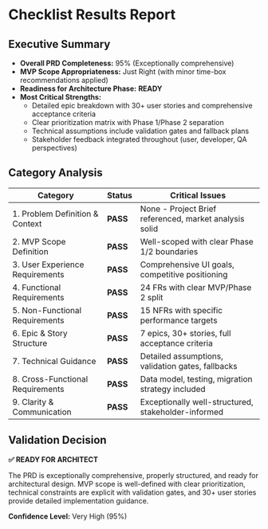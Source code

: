 # Checklist Results Report

## Executive Summary

- **Overall PRD Completeness:** 95% (Exceptionally comprehensive)
- **MVP Scope Appropriateness:** Just Right (with minor time-box recommendations applied)
- **Readiness for Architecture Phase:** **READY**
- **Most Critical Strengths:**
  - Detailed epic breakdown with 30+ user stories and comprehensive acceptance criteria
  - Clear prioritization matrix with Phase 1/Phase 2 separation
  - Technical assumptions include validation gates and fallback plans
  - Stakeholder feedback integrated throughout (user, developer, QA perspectives)

## Category Analysis

| Category                         | Status  | Critical Issues                                     |
| -------------------------------- | ------- | --------------------------------------------------- |
| 1. Problem Definition & Context  | **PASS** | None - Project Brief referenced, market analysis solid |
| 2. MVP Scope Definition          | **PASS** | Well-scoped with clear Phase 1/2 boundaries         |
| 3. User Experience Requirements  | **PASS** | Comprehensive UI goals, competitive positioning     |
| 4. Functional Requirements       | **PASS** | 24 FRs with clear MVP/Phase 2 split                 |
| 5. Non-Functional Requirements   | **PASS** | 15 NFRs with specific performance targets           |
| 6. Epic & Story Structure        | **PASS** | 7 epics, 30+ stories, full acceptance criteria      |
| 7. Technical Guidance            | **PASS** | Detailed assumptions, validation gates, fallbacks   |
| 8. Cross-Functional Requirements | **PASS** | Data model, testing, migration strategy included    |
| 9. Clarity & Communication       | **PASS** | Exceptionally well-structured, stakeholder-informed |

## Validation Decision

**✅ READY FOR ARCHITECT**

The PRD is exceptionally comprehensive, properly structured, and ready for architectural design. MVP scope is well-defined with clear prioritization, technical constraints are explicit with validation gates, and 30+ user stories provide detailed implementation guidance.

**Confidence Level:** Very High (95%)
